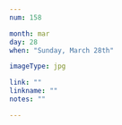 ```yaml
---
num: 158

month: mar
day: 28
when: "Sunday, March 28th"

imageType: jpg

link: ""
linkname: ""
notes: ""

---
```


